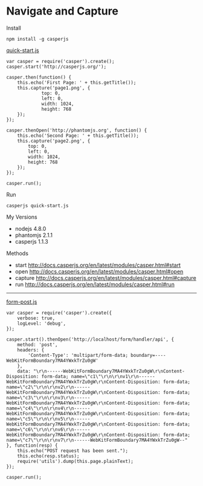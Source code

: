 # Navigate and Capture

Install

```
npm install -g casperjs
```

[quick-start.js](examples/casperjs/quick-start.js)

```
var casper = require('casper').create();
casper.start('http://casperjs.org/');

casper.then(function() {
	this.echo('First Page: ' + this.getTitle());
	this.capture('page1.png', {
		     top: 0,
		     left: 0,
		     width: 1024,
		     height: 768
	});
});

casper.thenOpen('http://phantomjs.org', function() {
	this.echo('Second Page: ' + this.getTitle());
	this.capture('page2.png', {
		top: 0,
		left: 0,
		width: 1024,
		height: 768
	});
});

casper.run();
```

Run

```
casperjs quick-start.js
```

My Versions
* nodejs 4.8.0
* phantomjs 2.1.1
* casperjs 1.1.3

Methods
* start http://docs.casperjs.org/en/latest/modules/casper.html#start
* open http://docs.casperjs.org/en/latest/modules/casper.html#open
* capture http://docs.casperjs.org/en/latest/modules/casper.html#capture
* run http://docs.casperjs.org/en/latest/modules/casper.html#run

---

[form-post.js](examples/casperjs/form-post.js)

```
var casper = require('casper').create({
	verbose: true,
	logLevel: 'debug',
});

casper.start().thenOpen('http://localhost/form/handler/api', {
	method: 'post',
	headers: {
		'Content-Type': 'multipart/form-data; boundary=----WebKitFormBoundary7MA4YWxkTrZu0gW'
	},
	data: "\r\n------WebKitFormBoundary7MA4YWxkTrZu0gW\r\nContent-Disposition: form-data; name=\"c1\"\r\n\r\nv1\r\n------WebKitFormBoundary7MA4YWxkTrZu0gW\r\nContent-Disposition: form-data; name=\"c2\"\r\n\r\nv2\r\n------WebKitFormBoundary7MA4YWxkTrZu0gW\r\nContent-Disposition: form-data; name=\"c3\"\r\n\r\nv3\r\n------WebKitFormBoundary7MA4YWxkTrZu0gW\r\nContent-Disposition: form-data; name=\"c4\"\r\n\r\nv4\r\n------WebKitFormBoundary7MA4YWxkTrZu0gW\r\nContent-Disposition: form-data; name=\"c5\"\r\n\r\nv5\r\n------WebKitFormBoundary7MA4YWxkTrZu0gW\r\nContent-Disposition: form-data; name=\"c6\"\r\n\r\nv6\r\n------WebKitFormBoundary7MA4YWxkTrZu0gW\r\nContent-Disposition: form-data; name=\"c7\"\r\n\r\nv7\r\n------WebKitFormBoundary7MA4YWxkTrZu0gW--"
}, function(resp) {
	this.echo("POST request has been sent.");
	this.echo(resp.status);
	require('utils').dump(this.page.plainText);
});

casper.run();
```
